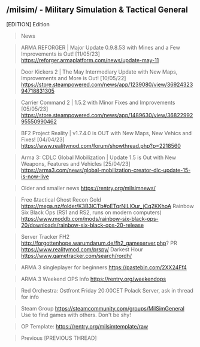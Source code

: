 /milsim/ - Military Simulation & Tactical General
----------------------------------------------------
[EDITION] Edition

>News

>ARMA REFORGER | Major Update 0.9.8.53 with Mines and a Few Improvements is Out! [11/05/23]
https://reforger.armaplatform.com/news/update-may-11

>Door Kickers 2 | The May Intermediary Update with New Maps, Improvements and More is Out! [10/05/22]
https://store.steampowered.com/news/app/1239080/view/3692432394718831305

>Carrier Command 2 | 1.5.2 with Minor Fixes and Improvements [05/05/23]
https://store.steampowered.com/news/app/1489630/view/3682299295550990462

>BF2 Project Reality |  v1.7.4.0 is OUT with New Maps, New Vehics and Fixes!  [04/04/23]
https://www.realitymod.com/forum/showthread.php?p=2218560

>Arma 3: CDLC Global Mobilization | Update 1.5 is Out with New Weapons, Features and Vehicles  [25/04/23]
https://arma3.com/news/global-mobilization-creator-dlc-update-15-is-now-live

>Older and smaller news
https://rentry.org/milsimnews/

>Free &tactical
Ghost Recon Gold
https://mega.nz/folder/K3B3lCTb#oETqrNILIOur_jCq2KKhoA
Rainbow Six Black Ops (RS1 and RS2, runs on modern computers)
https://www.moddb.com/mods/rainbow-six-black-ops-20/downloads/rainbow-six-black-ops-20-release

>Server Tracker
>FH2
http://forgottenhope.warumdarum.de/fh2_gameserver.php?
>PR
https://www.realitymod.com/prspy/
>Darkest Hour
https://www.gametracker.com/search/rordh/

>ARMA 3 singleplayer for beginners
https://pastebin.com/2XX24Ff4

>ARMA 3 Weekend OPS Info
https://rentry.org/weekendops

>Red Orchestra: Ostfront
Friday 20:00CET Polack Server, ask in thread for info

>Steam Group
https://steamcommunity.com/groups/MilSimGeneral
Use to find games with others. Don't be shy!

>OP Template: 
https://rentry.org/milsimtemplate/raw

>Previous
[PREVIOUS THREAD]